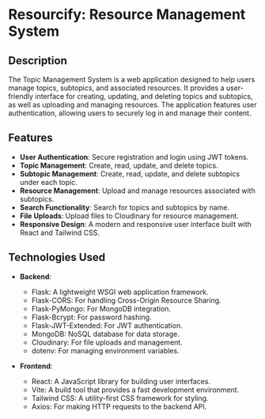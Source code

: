 # Resourcify: Resource Management System

## Description
The Topic Management System is a web application designed to help users manage topics, subtopics, and associated resources. It provides a user-friendly interface for creating, updating, and deleting topics and subtopics, as well as uploading and managing resources. The application features user authentication, allowing users to securely log in and manage their content.

## Features
- **User Authentication**: Secure registration and login using JWT tokens.
- **Topic Management**: Create, read, update, and delete topics.
- **Subtopic Management**: Create, read, update, and delete subtopics under each topic.
- **Resource Management**: Upload and manage resources associated with subtopics.
- **Search Functionality**: Search for topics and subtopics by name.
- **File Uploads**: Upload files to Cloudinary for resource management.
- **Responsive Design**: A modern and responsive user interface built with React and Tailwind CSS.

## Technologies Used
- **Backend**:
  - Flask: A lightweight WSGI web application framework.
  - Flask-CORS: For handling Cross-Origin Resource Sharing.
  - Flask-PyMongo: For MongoDB integration.
  - Flask-Bcrypt: For password hashing.
  - Flask-JWT-Extended: For JWT authentication.
  - MongoDB: NoSQL database for data storage.
  - Cloudinary: For file uploads and management.
  - dotenv: For managing environment variables.

- **Frontend**:
  - React: A JavaScript library for building user interfaces.
  - Vite: A build tool that provides a fast development environment.
  - Tailwind CSS: A utility-first CSS framework for styling.
  - Axios: For making HTTP requests to the backend API.

